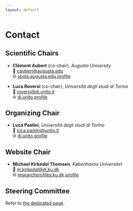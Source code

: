 ```yaml
---
layout: default
---
```


# Contact

## Scientific Chairs 

- **Clément Aubert** (co-chair), _Augusta University_  
  📧 [caubert@augusta.edu](mailto:caubert@augusta.edu)  
  🌐 [spots.augusta.edu profile](https://spots.augusta.edu/caubert/)
  
- **Luca Roversi** (co-chair), _Università degli studi di Torino_  
  📧 [roversi@di.unito.it](mailto:roversi@di.unito.it)  
  🌐 [di.unito profile](http://www.di.unito.it/~rover/)

## Organizing Chair

- **Luca Paolini**, _Università degli studi di Torino_  
  📧 [luca.paolini@unito.it](mailto:luca.paolini@unito.it)  
  🌐 [di.unito profile](http://www.di.unito.it/~paolini/)

## Website Chair

- **Michael Kirkedal Thomsen**, _Københavns Universitet_  
  📧 [m.kirkedal@di.ku.dk](mailto:m.kirkedal@di.ku.dk)  
  🌐 [researchprofiles.ku.dk profile](https://researchprofiles.ku.dk/en/persons/michael-kirkedal-thomsen)

## Steering Committee

Refer to [the dedicated page](../steering/).
